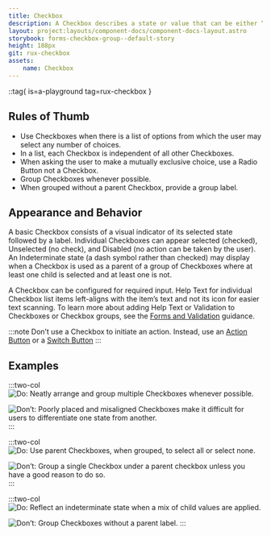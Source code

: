 ```yaml
---
title: Checkbox
description: A Checkbox describes a state or value that can be either “On" or "Off.” Checkboxes are not mutually exclusive. More than one Checkbox may be checked at the same time.
layout: project:layouts/component-docs/component-docs-layout.astro
storybook: forms-checkbox-group--default-story
height: 188px
git: rux-checkbox
assets:
    name: Checkbox
---
```


::tag{ is=a-playground tag=rux-checkbox }

<!-- A Checkbox describes a state or value that can be either “On" or "Off.” Checkboxes are not mutually exclusive. More than one Checkbox may be checked at the same time. -->

## Rules of Thumb

- Use Checkboxes when there is a list of options from which the user may select any number of choices.
- In a list, each Checkbox is independent of all other Checkboxes.
- When asking the user to make a mutually exclusive choice, use a Radio Button not a Checkbox.
- Group Checkboxes whenever possible.
- When grouped without a parent Checkbox, provide a group label.

## Appearance and Behavior

A basic Checkbox consists of a visual indicator of its selected state followed by a label. Individual Checkboxes can appear selected (checked), Unselected (no check), and Disabled (no action can be taken by the user). An Indeterminate state (a dash symbol rather than checked) may display when a Checkbox is used as a parent of a group of Checkboxes where at least one child is selected and at least one is not.

A Checkbox can be configured for required input. Help Text for individual Checkbox list items left-aligns with the item’s text and not its icon for easier text scanning. To learn more about adding Help Text or Validation to Checkboxes or Checkbox groups, see the [Forms and Validation](/patterns/forms-and-validation) guidance.

:::note
Don’t use a Checkbox to initiate an action. Instead, use an [Action Button](/components/button) or a [Switch Button](/components/switch)
:::

## Examples

:::two-col
![Do: Neatly arrange and group multiple Checkboxes whenever possible.](/img/components/checkbox-do-1.png "Do: Neatly arrange and group multiple Checkboxes whenever possible.")

![Don’t: Poorly placed and misaligned Checkboxes make it difficult for users to differentiate one state from another.](/img/components/checkbox-dont-1.png "Don’t: Poorly placed and misaligned Checkboxes make it difficult for users to differentiate one state from another.")
:::

:::two-col
![Do: Use parent Checkboxes, when grouped, to select all or select none.](/img/components/checkbox-do-2.png "Do: Use parent Checkboxes, when grouped, to select all or select none.")

![Don’t: Group a single Checkbox under a parent checkbox unless you have a good reason to do so.](/img/components/checkbox-dont-2.png "Group a single Checkbox under a parent Checkbox unless you have a good reason to do so.")
:::

:::two-col
![Do: Reflect an indeterminate state when a mix of child values are applied.](/img/components/checkbox-do-3.png "Do: Reflect an indeterminate state when a mix of child values are applied.")

![Don’t: Group Checkboxes without a parent label.](/img/components/checkbox-dont-3.png "Don’t: Group Checkboxes without a parent label.")
:::
